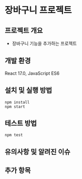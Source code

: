 # 장바구니 프로젝트

## 프로젝트 개요

- 장바구니 기능을 추가하는 프로젝트

## 개발 환경

React 17.0, JavaScript ES6

## 설치 및 실행 방법


```
npm install
npm start
```


## 테스트 방법


```
npm test
```

## 유의사항 및 알려진 이슈


## 추가 항목


